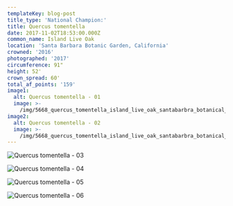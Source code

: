 ```yaml
---
templateKey: blog-post
title_type: 'National Champion:'
title: Quercus tomentella
date: 2017-11-02T18:53:00.000Z
common_name: Island Live Oak
location: 'Santa Barbara Botanic Garden, California'
crowned: '2016'
photographed: '2017'
circumference: 91"
height: 52'
crown_spread: 60'
total_af_points: '159'
image1:
  alt: Quercus tomentella - 01
  image: >-
    /img/5668_quercus_tomentella_island_live_oak_santabarbra_botanical_garden_califonrnia_11_9_2018_american_forests_brian_kelley_1.jpg
image2:
  alt: Quercus tomentella - 02
  image: >-
    /img/5668_quercus_tomentella_island_live_oak_santabarbra_botanical_garden_califonrnia_11_9_2018_american_forests_brian_kelley_2.jpg
---
```

![Quercus tomentella - 03](/img/5668_quercus_tomentella_island_live_oak_santabarbra_botanical_garden_califonrnia_11_9_2018_american_forests_brian_kelley_5_leaf.jpg)

![Quercus tomentella - 04](/img/5668_quercus_tomentella_island_live_oak_santabarbra_botanical_garden_califonrnia_11_9_2018_american_forests_brian_kelley_6_leaf_2.jpg)

![Quercus tomentella - 05](/img/5668_quercus_tomentella_island_live_oak_santabarbra_botanical_garden_califonrnia_11_9_2018_american_forests_brian_kelley_4_flower.jpg)

![Quercus tomentella - 06](/img/5668_quercus_tomentella_island_live_oak_santabarbra_botanical_garden_califonrnia_11_9_2018_american_forests_brian_kelley_3_fruit.jpg)
